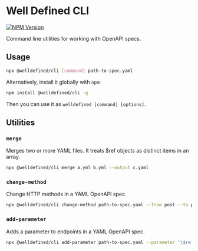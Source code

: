 # Well Defined CLI

[![NPM Version](https://img.shields.io/npm/v/%40welldefined%2Fcli)](https://www.npmjs.com/package/@welldefined/cli)

Command line utilities for working with OpenAPI specs.

## Usage

```sh
npx @welldefined/cli [command] path-to-spec.yaml
```

Alternatively, install it globally with `npm`:

```sh
npm install @welldefined/cli -g
```

Then you can use it as `welldefined [command] [options]`.

## Utilities

### `merge`

Merges two or more YAML files. It treats $ref objects as distinct items in an array.

```sh
npx @welldefined/cli merge a.yml b.yml --output c.yaml
```

### `change-method`

Change HTTP methods in a YAML OpenAPI spec.

```sh
npx @welldefined/cli change-method path-to-spec.yaml --from post --to patch --endpoints "*/{id}" --output c.yaml
```

### `add-parameter`

Adds a parameter to endpoints in a YAML OpenAPI spec.

```sh
npx @welldefined/cli add-parameter path-to-spec.yaml --parameter '\$ref: "#/components/parameters/IdempotencyKey"' --methods post,patch,put
```
